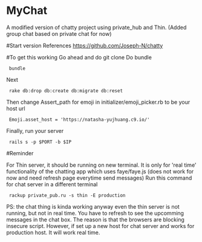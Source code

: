 # MyChat
A modified version of chatty project using private_hub and Thin.   (Added group chat based on private chat for now) 

#Start version References
  https://github.com/Joseph-N/chatty


#To get this working
  Go ahead and do git clone
  Do bundle
  
     bundle
  
  Next
  
     rake db:drop db:create db:migrate db:reset
  
 Then change Assert_path for emoji in initializer/emoji_picker.rb to be your host url
    
     Emoji.asset_host = 'https://natasha-yujhuang.c9.io/'
     
 Finally, run your server
 
     rails s -p $PORT -b $IP
     
#Reminder

 For Thin server, it should be running on new terminal. It is only for 'real time' functionality of the chatting app which uses faye/faye.js (does not work for now and need refresh page everytime send messages)
     Run this command for chat server in a different terminal
     
     rackup private_pub.ru -s thin -E production
     
  PS: the chat thing is kinda working anyway even the thin server is not running, but not in real time. You have to refresh to see the upcomming messages in the chat box. The reason is that the browsers are blocking insecure script. However, if set up a new host for chat server and works for production host. It will work real time.
     
     
     
     
     
     
 
